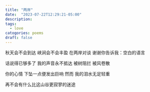 ```yaml
---
title: "两岸"
date:  "2023-07-22T12:29:21-05:00" 
description: 
tags:
  - love
catogories: poems
draft: false
---
```


秋天会不会到达
峡涧会不会丰盈
在两岸对谈
谢谢你告诉我：空白的语言

话说得已够多了
我的声音永不抵达
被树阻拦
被风卷散

你的心情
下坠一点便发出巨响
然而
我的泪水无足轻重

再不会有什么比这山谷更寂寥的迷途

